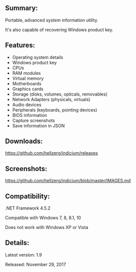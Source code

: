 ## Summary: ##

Portable, advanced system information utility.

It's also capable of recovering Windows product key.

## Features: ##

* Operating system details
* Windows product key
* CPUs
* RAM modules
* Virtual memory
* Motherboards
* Graphics cards
* Storage (disks, volumes, opticals, removables)
* Network Adapters (physicals, virtuals)
* Audio devices
* Peripherals (keyboards, pointing devices)
* BIOS information
* Capture screenshots
* Save information in JSON

## Downloads: ##
https://github.com/hellzerg/indicium/releases

## Screenshots: ##
https://github.com/hellzerg/indicium/blob/master/IMAGES.md

## Compatibility: ##
 
.NET Framework 4.5.2
 
Compatible with Windows 7, 8, 8.1, 10

Does not work with Windows XP or Vista

## Details: ##

Latest version: 1.9

Released: November 29, 2017